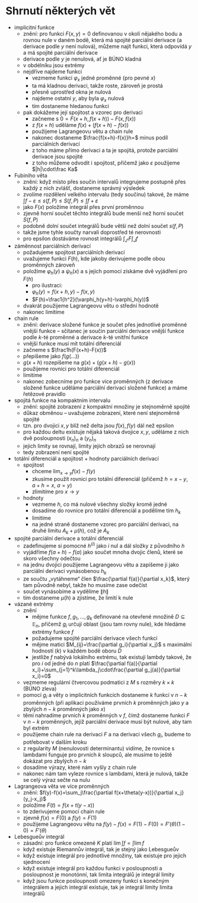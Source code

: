 # Shrnutí některých vět

- implicitní funkce
	- znění: pro funkci $F(x,y)=0$ definovanou v okolí nějakého bodu a rovnou nule v daném bodě, která má spojité parciální derivace (a derivace podle $y$ není nulová), můžeme najít funkci, která odpovídá $y$ a má spojité parciální derivace
	- derivace podle $y$ je nenulová, ať je BÚNO kladná
	- v obdélníku jsou extrémy
	- nejdříve najdeme funkci
		- vezmeme funkci $\varphi_x$ jedné proměnné (pro pevné $x$)
		- ta má kladnou derivaci, takže roste, zároveň je prostá
		- přesně uprostřed okna je nulová
		- najdeme ostatní $y$, aby byla $\varphi_x$ nulová
		- tím dostaneme hledanou funkci
	- pak dokážeme její spojitost a vzorec pro derivaci
		- začneme s $0=F(x+h,f(x+h))-F(x,f(x))$
		- z $f(x+h)$ uděláme $f(x)+(f(x+h)-f(x))$
		- použijeme Lagrangeovu větu a chain rule
		- nakonec dostaneme $\frac{f(x+h)-f(x)}h=$ minus podíl parciálních derivací
		- z toho máme přímo derivaci a ta je spojitá, protože parciální derivace jsou spojité
		- z toho můžeme odvodit i spojitost, přičemž jako $\varepsilon$ použijeme $|h|\cdot\frac Ka$
- Fubiniho věta
	- znění: když místo přes součin intervalů integrujeme postupně přes každý z nich zvlášť, dostaneme správný výsledek
	- zvolíme rozdělení velkého intervalu (tedy součinu) takové, že máme $\int f-\varepsilon\leq s(f,P)\leq S(f,P)\leq\int f+\varepsilon$
	- jako $F(x)$ položíme integrál přes první proměnnou
	- zjevně horní součet těchto integrálů bude menší než horní součet $S(f,P)$
	- podobně dolní součet integrálů bude větší než dolní součet $s(f,P)$
	- takže jsme tyhle součty narvali doprostřed té nerovnosti
	- pro epsilon dostáváme rovnost integrálů $\int_{J'}F\int_Jf$
- záměnnost parciálních derivací
	- požadujeme spojitost parciálních derivací
	- uvažujeme funkci $F(h)$, kde jakoby derivujeme podle obou proměnných zároveň
	- položíme $\varphi_h(y)$ a $\psi_h(x)$ a s jejich pomocí získáme dvě vyjádření pro $F(h)$
		- pro ilustraci:
		- $\varphi_h(y)=f(x+h,y)-f(x,y)$
		- $F(h)=\frac1{h^2}(\varphi_h(y+h)-\varphi_h(y))$
	- dvakrát použijeme Lagrangeovu větu o střední hodnotě
	- nakonec limitíme
- chain rule
	- znění: derivace složené funkce je součet přes jednotlivé proměnné vnější funkce – sčítanec je součin parciální derivace vnější funkce podle $k$-té proměnné a derivace $k$-té vnitřní funkce
	- vnější funkce musí mít totální diferenciál
	- začneme s $\frac1h(F(x+h)-F(x))$
	- přepíšeme jako $f(g(\dots))$
	- $g(x+h)$ rozepíšeme na $g(x)+(g(x+h)-g(x))$
	- použijeme rovnici pro totální diferenciál
	- limitíme
	- nakonec zobecníme pro funkce více proměnných (z derivace složené funkce uděláme parciální derivaci složené funkce) a máme řetězové pravidlo
- spojitá funkce na kompaktním intervalu
	- znění: spojité zobrazení z kompaktní množiny je stejnoměrně spojité
	- důkaz obměnou – uvažujeme zobrazení, které není stejnoměrně spojité
	- tzn. pro dvojici $x,y$ blíž než delta jsou $f(x),f(y)$ dál než epsilon
	- pro každou deltu existuje nějaká taková dvojice $x,y$, uděláme z nich dvě posloupnosti $(x_n)_n$ a $(y_n)_n$
	- jejich limity se rovnají, limity jejich obrazů se nerovnají
	- tedy zobrazení není spojité
- totální diferenciál a spojitost + hodnoty parciálních derivací
	- spojitost
		- chceme $\lim_{x\to y}f(x)-f(y)$
		- zkusíme použít rovnici pro totální diferenciál (přičemž $h=x-y$, $a+h=x$, $a=y$)
		- zlimitíme pro $x\to y$
	- hodnoty
		- vezmeme $h$, co má nulové všechny složky kromě jedné
		- dosadíme do rovnice pro totální diferenciál a podělíme tím $h_k$
		- limitíme
		- na jedné straně dostaneme vzorec pro parciální derivaci, na druhé limitu $A_k+\mu(h)$, což je $A_k$
- spojité parciální derivace a totální diferenciál
	- zadefinujeme si pomocné $h^{(i)}$ jako $i$ nul a dál složky z původního $h$
	- vyjádříme $f(a+h)-f(a)$ jako součet mnoha dvojic členů, které se skoro všechny odečtou
	- na jednu dvojici použijeme Lagrangeovu větu a zapíšeme ji jako parciální derivaci vynásobenou $h_k$
	- ze součtu „vytáhneme“ člen $\frac{\partial f(a)}{\partial x_k}$, který tam původně nebyl, takže ho musíme zase odečíst
	- součet vynásobíme a vydělíme $\lVert h\rVert$
	- tím dostaneme $\mu(h)$ a zjistíme, že limití k nule
- vázané extrémy
	- znění
		- mějme funkce $f,g_1,\dots,g_k$ definované na otevřené množině $D\subseteq\mathbb E_n$, přičemž $g_i$ určují oblast (jsou tam rovny nule), kde hledáme extrémy funkce $f$
		- požadujeme spojité parciální derivace všech funkcí
		- mějme matici $M_{ij}=\frac{\partial g_i}{\partial x_j}$ s maximální hodností ($k$) v každém bodě oboru $D$
		- jestliže $f$ nabývá lokálního extrému, tak existují lambdy takové, že pro $i$ od jedné do $n$ platí $\frac{\partial f(a)}{\partial x_i}+\sum_{j=1}^k\lambda_j\cdot\frac{\partial g_j(a)}{\partial x_i}=0$
	- vezmeme regulární čtvercovou podmatici z $M$ s rozměry $k\times k$ (BÚNO zleva)
	- pomocí $g_i$ a věty o implicitních funkcích dostaneme $k$ funkcí v $n-k$ proměnných (při aplikaci používáme prvních $k$ proměnných jako $y$ a zbylých $n-k$ proměnných jako $x$)
	- těmi nahradíme prvních $k$ proměnných v $f$, čímž dostaneme funkci $F$ v $n-k$ proměnných, jejíž parciální derivace musí být nulové, aby tam byl extrém
	- použijeme chain rule na derivaci $F$ a na derivaci všech $g_i$, budeme to potřebovat v dalším kroku
	- z regularity $M$ (nenulovosti determinantu) vidíme, že rovnice s lambdami funguje pro prvních $k$ sloupců, ale musíme to ještě dokázat pro zbylých $n-k$
	- dosadíme výrazy, které nám vyšly z chain rule
	- nakonec nám tam vyleze rovnice s lambdami, která je nulová, takže se celý výraz sečte na nulu
- Lagrangeova věta ve více proměnných
	- znění: $f(y)-f(x)=\sum_j\frac{\partial f(x+\theta(y-x))}{\partial x_j}(y_j-x_j)$
	- položíme $F(t)=f(x+t(y-x))$
	- to zderivujeme pomocí chain rule
	- zjevně $f(x)=F(0)$ a $f(y)=F(1)$
	- použijeme Lagrangeovu větu na $f(y)-f(x)=F(1)-F(0)=F'(\theta)(1-0)=F'(\theta)$
- Lebesgueův integrál
	- zásadní: pro funkce omezené $K$ platí $\lim\int f=\int\lim f$
	- když existuje Riemannův integrál, tak je stejný jako Lebesgueův
	- když existuje integrál pro jednotlivé množiny, tak existuje pro jejich sjednocení
	- když existuje integrál pro každou funkci v posloupnosti a posloupnost je monotónní, tak limita integrálů je integrál limity
	- když jsou funkce posloupnosti omezeny funkcí s konečným integrálem a jejich integrál existuje, tak je integrál limity limita integrálů
